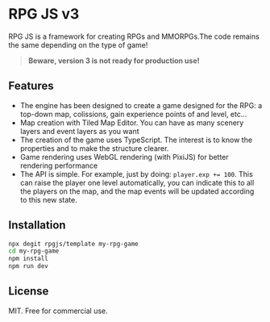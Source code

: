# RPG JS v3

RPG JS is a framework for creating RPGs and MMORPGs.The code remains the same depending on the type of game!

> **Beware, version 3 is not ready for production use!**

## Features

* The engine has been designed to create a game designed for the RPG: a top-down map, colissions, gain experience points of and level, etc...
* Map creation with Tiled Map Editor. You can have as many scenery layers and event layers as you want
* The creation of the game uses TypeScript. The interest is to know the properties and to make the structure clearer.
* Game rendering uses WebGL rendering (with PixiJS) for better rendering performance
* The API is simple. For example, just by doing: `player.exp += 100`. This can raise the player one level automatically, you can indicate this to all the players on the map, and the map events will be updated according to this new state.

## Installation 

```bash
npx degit rpgjs/template my-rpg-game
cd my-rpg-game
npm install
npm run dev
```

## License
MIT. Free for commercial use.